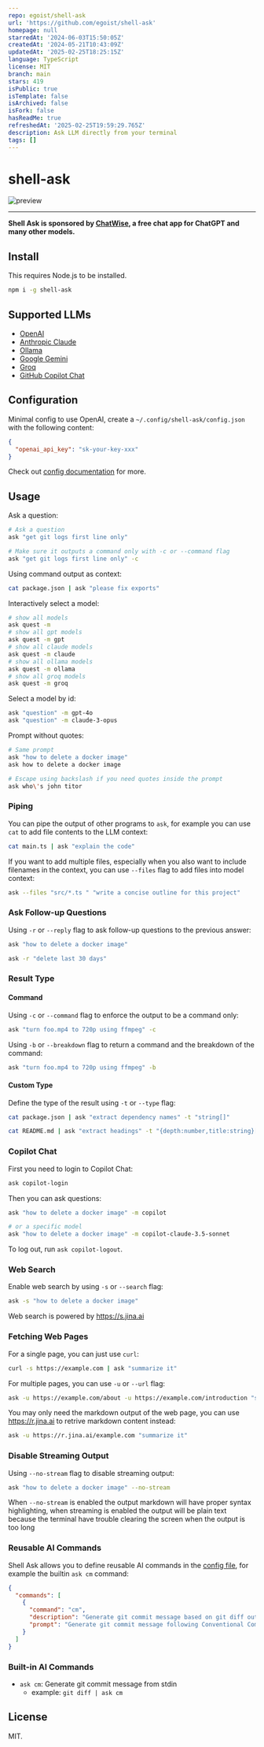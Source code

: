 ```yaml
---
repo: egoist/shell-ask
url: 'https://github.com/egoist/shell-ask'
homepage: null
starredAt: '2024-06-03T15:50:05Z'
createdAt: '2024-05-21T10:43:09Z'
updatedAt: '2025-02-25T18:25:15Z'
language: TypeScript
license: MIT
branch: main
stars: 419
isPublic: true
isTemplate: false
isArchived: false
isFork: false
hasReadMe: true
refreshedAt: '2025-02-25T19:59:29.765Z'
description: Ask LLM directly from your terminal
tags: []
---
```


# shell-ask

![preview](https://cdn.jsdelivr.net/gh/egoist-bot/images@main/uPic/js3Bja.png)

---

**Shell Ask is sponsored by [ChatWise](https://chatwise.app), a free chat app for ChatGPT and many other models.**

## Install

This requires Node.js to be installed.

```bash
npm i -g shell-ask
```

## Supported LLMs

- [OpenAI](https://openai.com)
- [Anthropic Claude](https://anthropic.com)
- [Ollama](https://ollama.com)
- [Google Gemini](https://aistudio.google.com/)
- [Groq](https://console.groq.com)
- [GitHub Copilot Chat](https://github.com/features/copilot)

## Configuration

Minimal config to use OpenAI, create a `~/.config/shell-ask/config.json` with the following content:

```json
{
  "openai_api_key": "sk-your-key-xxx"
}
```

Check out [config documentation](./docs/config.md) for more.

## Usage

Ask a question:

```bash
# Ask a question
ask "get git logs first line only"

# Make sure it outputs a command only with -c or --command flag
ask "get git logs first line only" -c
```

Using command output as context:

```bash
cat package.json | ask "please fix exports"
```

Interactively select a model:

```bash
# show all models
ask quest -m
# show all gpt models
ask quest -m gpt
# show all claude models
ask quest -m claude
# show all ollama models
ask quest -m ollama
# show all groq models
ask quest -m groq
```

Select a model by id:

```bash
ask "question" -m gpt-4o
ask "question" -m claude-3-opus
```

Prompt without quotes:

```bash
# Same prompt
ask "how to delete a docker image"
ask how to delete a docker image

# Escape using backslash if you need quotes inside the prompt
ask who\'s john titor
```

### Piping

You can pipe the output of other programs to `ask`, for example you can use `cat` to add file contents to the LLM context:

```bash
cat main.ts | ask "explain the code"
```

If you want to add multiple files, especially when you also want to include filenames in the context, you can use `--files` flag to add files into model context:

```bash
ask --files "src/*.ts " "write a concise outline for this project"
```

### Ask Follow-up Questions

Using `-r` or `--reply` flag to ask follow-up questions to the previous answer:

```bash
ask "how to delete a docker image"

ask -r "delete last 30 days"
```

### Result Type

#### Command

Using `-c` or `--command` flag to enforce the output to be a command only:

```bash
ask "turn foo.mp4 to 720p using ffmpeg" -c
```

Using `-b` or `--breakdown` flag to return a command and the breakdown of the command:

```bash
ask "turn foo.mp4 to 720p using ffmpeg" -b
```

#### Custom Type

Define the type of the result using `-t` or `--type` flag:

```bash
cat package.json | ask "extract dependency names" -t "string[]"

cat README.md | ask "extract headings" -t "{depth:number,title:string}[]"
```

### Copilot Chat

First you need to login to Copilot Chat:

```bash
ask copilot-login
```

Then you can ask questions:

```bash
ask "how to delete a docker image" -m copilot

# or a specific model
ask "how to delete a docker image" -m copilot-claude-3.5-sonnet
```

To log out, run `ask copilot-logout`.

### Web Search

Enable web search by using `-s` or `--search` flag:

```bash
ask -s "how to delete a docker image"
```

Web search is powered by https://s.jina.ai

### Fetching Web Pages

For a single page, you can just use `curl`:

```bash
curl -s https://example.com | ask "summarize it"
```

For multiple pages, you can use `-u` or `--url` flag:

```bash
ask -u https://example.com/about -u https://example.com/introduction "summarize it"
```

You may only need the markdown output of the web page, you can use https://r.jina.ai to retrive markdown content instead:

```bash
ask -u https://r.jina.ai/example.com "summarize it"
```

### Disable Streaming Output

Using `--no-stream` flag to disable streaming output:

```bash
ask "how to delete a docker image" --no-stream
```

When `--no-stream` is enabled the output markdown will have proper syntax highlighting, when streaming is enabled the output will be plain text because the terminal have trouble clearing the screen when the output is too long

### Reusable AI Commands

Shell Ask allows you to define reusable AI commands in the [config file](./docs/config.md), for example the builtin `ask cm` command:

```json
{
  "commands": [
    {
      "command": "cm",
      "description": "Generate git commit message based on git diff output",
      "prompt": "Generate git commit message following Conventional Commits specification based on the git diff output in stdin\nYou must return a commit message only, without any other text or quotes."
    }
  ]
}
```

### Built-in AI Commands

- `ask cm`: Generate git commit message from stdin
  - example: `git diff | ask cm`

## License

MIT.
